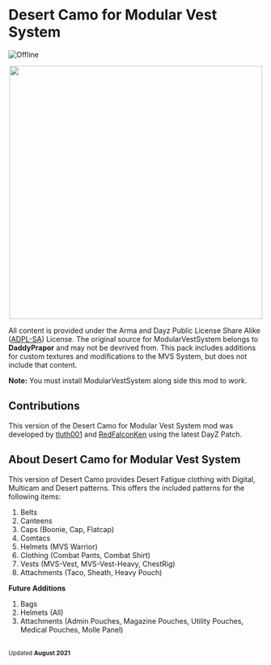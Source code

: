 # Desert Camo for Modular Vest System
![Offline](https://img.shields.io/badge/Version-1.0-green)

<p align="center">
    <img height="500" width="500" src="https://cdn.discordapp.com/attachments/854148171466145822/877332282833252382/Desert_Camo_for_MVS.png">
</p>


All content is provided under the Arma and Dayz Public License Share Alike ([ADPL-SA](https://www.bohemia.net/community/licenses/arma-and-dayz-public-license-share-alike-adpl-sa)) License. The original source for ModularVestSystem belongs to **DaddyPrapor** and may not be devrived from. This pack includes additions for custom textures and modifications to the MVS System, but does not include that content. 

**Note:** You must install ModularVestSystem along side this mod to work.

## Contributions
This version of the Desert Camo for Modular Vest System mod was developed by [tluth001](https://github.com/tluth001) and [RedFalconKen](https://github.com/RedFalconKen) using the latest DayZ Patch. 

## About Desert Camo for Modular Vest System
This version of Desert Camo provides Desert Fatigue clothing with Digital, Multicam and Desert patterns. This offers the included patterns for the following items:

1) Belts
2) Canteens
3) Caps (Boonie, Cap, Flatcap)
4) Comtacs
4) Helmets (MVS Warrior)
5) Clothing (Combat Pants, Combat Shirt)
6) Vests (MVS-Vest, MVS-Vest-Heavy, ChestRig)
7) Attachments (Taco, Sheath, Heavy Pouch)

**Future Additions**
1) Bags
2) Helmets (All)
3) Attachments (Admin Pouches, Magazine Pouches, Utility Pouches, Medical Pouches, Molle Panel)

<br><sup>Updated **August 2021**</sup>

